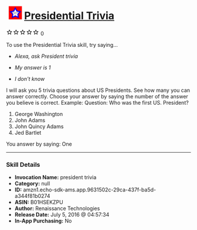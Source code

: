 # &nbsp;<img src="skill_icon" alt="Presidential Trivia icon" width="36"> [Presidential Trivia](http://alexa.amazon.com/#skills/amzn1.echo-sdk-ams.app.9631502c-29ca-437f-ba5d-a344f81b0274)
![0 stars](../../images/ic_star_border_black_18dp_1x.png)![0 stars](../../images/ic_star_border_black_18dp_1x.png)![0 stars](../../images/ic_star_border_black_18dp_1x.png)![0 stars](../../images/ic_star_border_black_18dp_1x.png)![0 stars](../../images/ic_star_border_black_18dp_1x.png) 0

To use the Presidential Trivia skill, try saying...

* *Alexa, ask President trivia*

* *My answer is 1*

* *I don't know*

I will ask you 5 trivia questions about US Presidents.  See how many you can answer correctly.  Choose your answer by saying the number of the answer you believe is correct.
Example:
Question: Who was the first US. President?
1. George Washington
2. John Adams
3. John Quincy Adams
4. Jed Bartlet

You answer by saying:   One

***

### Skill Details

* **Invocation Name:** president trivia
* **Category:** null
* **ID:** amzn1.echo-sdk-ams.app.9631502c-29ca-437f-ba5d-a344f81b0274
* **ASIN:** B01HSEKZPU
* **Author:** Renaissance Technologies
* **Release Date:** July 5, 2016 @ 04:57:34
* **In-App Purchasing:** No
